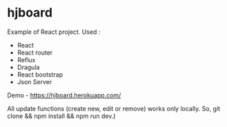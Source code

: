 # hjboard

Example of React project. Used :

- React
- React router
- Reflux
- Dragula
- React bootstrap
- Json Server 

Demo - https://hjboard.herokuapp.com/

All update functions (create new, edit or remove) works only locally. So, git clone && npm install && npm run dev.)
